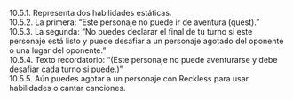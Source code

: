 10.5.1. Representa dos habilidades estáticas.  
10.5.2. La primera: “Este personaje no puede ir de aventura (quest).”  
10.5.3. La segunda: “No puedes declarar el final de tu turno si este personaje está listo y puede desafiar a un personaje agotado del oponente o una lugar del oponente.”  
10.5.4. Texto recordatorio: “(Este personaje no puede aventurarse y debe desafiar cada turno si puede.)”  
10.5.5. Aún puedes agotar a un personaje con Reckless para usar habilidades o cantar canciones.